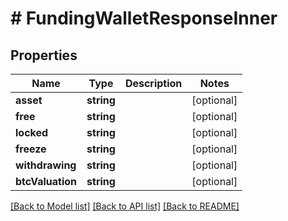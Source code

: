 # # FundingWalletResponseInner

## Properties

Name | Type | Description | Notes
------------ | ------------- | ------------- | -------------
**asset** | **string** |  | [optional]
**free** | **string** |  | [optional]
**locked** | **string** |  | [optional]
**freeze** | **string** |  | [optional]
**withdrawing** | **string** |  | [optional]
**btcValuation** | **string** |  | [optional]

[[Back to Model list]](../../README.md#models) [[Back to API list]](../../README.md#endpoints) [[Back to README]](../../README.md)
